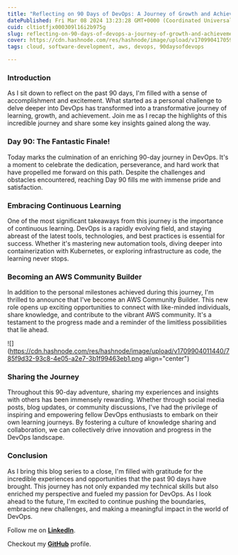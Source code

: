 ```yaml
---
title: "Reflecting on 90 Days of DevOps: A Journey of Growth and Achievement"
datePublished: Fri Mar 08 2024 13:23:28 GMT+0000 (Coordinated Universal Time)
cuid: cltiotfjx000309l16i2b975g
slug: reflecting-on-90-days-of-devops-a-journey-of-growth-and-achievement
cover: https://cdn.hashnode.com/res/hashnode/image/upload/v1709904170593/11b5dd3e-e81d-4ec0-8e0f-c35eab6b9233.png
tags: cloud, software-development, aws, devops, 90daysofdevops

---
```


### **Introduction**

As I sit down to reflect on the past 90 days, I'm filled with a sense of accomplishment and excitement. What started as a personal challenge to delve deeper into DevOps has transformed into a transformative journey of learning, growth, and achievement. Join me as I recap the highlights of this incredible journey and share some key insights gained along the way.

### **Day 90: The Fantastic Finale!**

Today marks the culmination of an enriching 90-day journey in DevOps. It's a moment to celebrate the dedication, perseverance, and hard work that have propelled me forward on this path. Despite the challenges and obstacles encountered, reaching Day 90 fills me with immense pride and satisfaction.

### **Embracing Continuous Learning**

One of the most significant takeaways from this journey is the importance of continuous learning. DevOps is a rapidly evolving field, and staying abreast of the latest tools, technologies, and best practices is essential for success. Whether it's mastering new automation tools, diving deeper into containerization with Kubernetes, or exploring infrastructure as code, the learning never stops.

### **Becoming an AWS Community Builder**

In addition to the personal milestones achieved during this journey, I'm thrilled to announce that I've become an AWS Community Builder. This new role opens up exciting opportunities to connect with like-minded individuals, share knowledge, and contribute to the vibrant AWS community. It's a testament to the progress made and a reminder of the limitless possibilities that lie ahead.

![](https://cdn.hashnode.com/res/hashnode/image/upload/v1709904011440/785f9d32-93c8-4e05-a2e7-3b1f99463eb1.png align="center")

### **Sharing the Journey**

Throughout this 90-day adventure, sharing my experiences and insights with others has been immensely rewarding. Whether through social media posts, blog updates, or community discussions, I've had the privilege of inspiring and empowering fellow DevOps enthusiasts to embark on their own learning journeys. By fostering a culture of knowledge sharing and collaboration, we can collectively drive innovation and progress in the DevOps landscape.

### **Conclusion**

As I bring this blog series to a close, I'm filled with gratitude for the incredible experiences and opportunities that the past 90 days have brought. This journey has not only expanded my technical skills but also enriched my perspective and fueled my passion for DevOps. As I look ahead to the future, I'm excited to continue pushing the boundaries, embracing new challenges, and making a meaningful impact in the world of DevOps.

Follow me on [**LinkedIn**](https://www.linkedin.com/in/arjunmenon-devops/).

Checkout my [**GitHub**](https://github.com/ArjunMnn) profile.